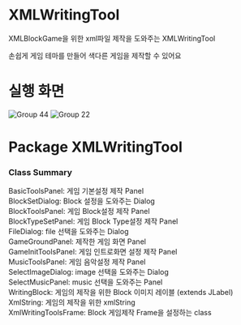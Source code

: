 # XMLWritingTool
XMLBlockGame을 위한 xml파일 제작을 도와주는 XMLWritingTool

손쉽게 게임 테마를 만들어 색다른 게임을 제작할 수 있어요

# 실행 화면
![Group 44](https://user-images.githubusercontent.com/109158497/236521835-fc57a4c5-1e85-4cb8-a6ee-ee8d59589aab.png)
![Group 22](https://user-images.githubusercontent.com/109158497/236505959-1a493213-adf7-4405-aafa-1bc8b48bd58b.png)

# Package XMLWritingTool

### Class Summary
BasicToolsPanel: 게임 기본설정 제작 Panel<br>
BlockSetDialog: Block 설정을 도와주는 Dialog<br>
BlockToolsPanel: 게임 Block설정 제작 Panel<br>
BlockTypeSetPanel: 게임 Block Type설정 제작 Panel<br>
FileDialog: file 선택을 도와주는 Dialog<br>
GameGroundPanel: 제작한 게임 화면 Panel<br>
GameInitToolsPanel: 게임 인트로화면 설정 제작 Panel<br>
MusicToolsPanel: 게임 음악설정 제작 Panel<br>
SelectImageDialog: image 선택을 도와주는 Dialog<br>
SelectMusicPanel: music 선택을 도와주는 Panel<br>
WritingBlock: 게임의 제작을 위한 Block 이미지 레이블 (extends JLabel)<br>
XmlString: 게임의 제작을 위한 xmlString<br>
XmlWritingToolsFrame: Block 게임제작 Frame을 설정하는 class<br>


